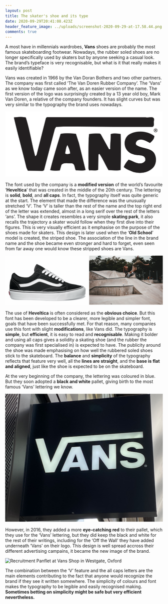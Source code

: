 ```yaml
---
layout: post
title: The skater's shoe and its type
date: 2020-09-29T20:41:08.423Z
header_feature_image: ../uploads/screenshot-2020-09-29-at-17.58.44.png
comments: true
---
```

A most have in millennials wardrobes, **Vans** shoes are probably the most famous skateboarding footwear. Nowadays, the rubber soled shoes are no longer specifically used by skaters but by anyone seeking a casual look. The brand’s typeface is very recognisable, but what is it that really makes it easily identifiable?

Vans was created in 1966 by the Van Doran Bothers and two other partners. The company was first called ‘The Van Doren Rubber Company’. The ‘Vans’ as we know today came soon after, as an easier version of the name. The first version of the logo was surprisingly created by a 13 year old boy, Mark Van Doren, a relative of the company founders. It has slight curves but was very similar to the typography the brand uses nowadays. 

![First Version of Vans Logo](../uploads/screenshot-2020-09-29-at-17.51.24.png "First Version of Vans Logo")

The font used by the company is a **modified version** of the world’s favourite ‘**Heveltica**’ that was created in the middle of the 20th century. The lettering is **solid**, **bold**, and **all caps**. In fact, the typography itself was quite generic at the start. The element that made the difference was the unusually stretched ‘V’. The ‘V’ is taller than the rest of the name and the top right end of the letter was extended, almost in a long serif over the rest of the letters ‘ans’. The shape it creates resembles a very simple **skating park**, it also recalls the trajectory a skater would follow when they first dive into their figures. This is very visually efficient as it emphasise on the purpose of the shoes made for skaters. This design is later used when the ‘**Old School**’ model is created, the striped shoe. The association of the line in the brand name and the shoe became even stronger and hard to forget, even seen from far away one would know these stripped shoes are Vans.

![Old School Model/Skate Park Photo from Unsplash](../uploads/screenshot-2020-09-29-at-22.18.08.png "Old School Model/Skate Park Photo from Unsplash")

The use of **Heveltica** is often considered as the **obvious choice**. But this font has been developed to be a clearer, more legible and simpler font, goals that have been successfully met. For that reason, many companies use this font with slight **modifications**, like Vans did. The typography is **simple**, but **efficient**, it is easy to read and **recognisable**. Making it bolder and using all caps gives a solidity a skating shoe (and the rubber the company was first specialised in) is expected to have. The publicity around the shoe was made emphasising on how well the rubbered soled shoes stick to the skateboard. The **balance** and **simplicity** of the typography reflects that feature very well, all the **lines are straight**, and the **base is flat and aligned**, just like the shoe is expected to be on the skateboard.

At the very beginning of the company, the lettering was coloured in blue. But they soon adopted a **black and white** pallet, giving birth to the most famous ‘Vans’ lettering we know.

![Vans Shop Sign in Westgate, Oxford](../uploads/img_5332.jpg "Vans Shop Sign in Westgate, Oxford")

However, in 2016, they added a more **eye-catching red** to their pallet, which they use for the ‘Vans’ lettering, but they did keep the black and white for the rest of their writings, including for the ‘Off the Wall’ they have added underneath ‘Vans’ on their logo. This design is well spread accross their different advertising campains, it became the new image of the brand.

![Recruitment Panflet at Vans Shop in Westgate, Oxford](../uploads/offthewall.jpg "Recruitment Panflet at Vans Shop in Westgate, Oxford")

The combination between the ‘V’ feature and the all caps letters are the main elements contributing to the fact that anyone would recognize the brand if they see it written somewhere. The simplicity of colours and font makes the typography to be legible and easily recognised making. **Sometimes betting on simplicity might be safe but very efficient nevertheless.**